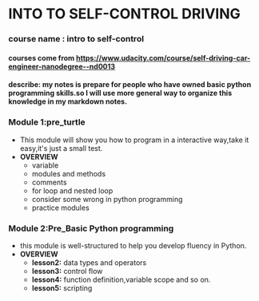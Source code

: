 # INTO TO SELF-CONTROL DRIVING
### course name : intro to self-control
#### courses come from https://www.udacity.com/course/self-driving-car-engineer-nanodegree--nd0013
#### describe: my notes is prepare for people who have owned basic python programming skills.so  I will use more general way to organize this knowledge in my markdown notes.

### Module 1:pre_turtle

- This module will show you how to program in a  interactive way,take it easy,it's just a small test.
- **OVERVIEW** 
  - variable
  - modules and methods
  - comments
  - for loop and nested loop
  - consider some wrong in python programming
  - practice modules

### Module 2:Pre_Basic Python programming

- this module is well-structured to help you develop fluency in Python.
- **OVERVIEW**
    - **lesson2:**  data types and operators
    - **lesson3:**  control flow
    - **lesson4:**  function definition,variable scope and so on.
    - **lesson5:**  scripting

